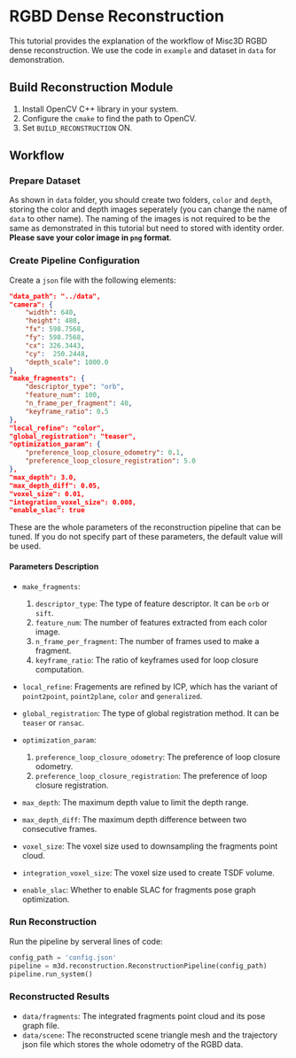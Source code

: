 # RGBD Dense Reconstruction
This tutorial provides the explanation of the workflow of Misc3D RGBD dense reconstruction. We use the code in `example` and dataset in `data` for demonstration.

## Build Reconstruction Module
1. Install OpenCV C++ library in your system.
2. Configure the `cmake` to find the path to OpenCV.
3. Set `BUILD_RECONSTRUCTION` ON.

## Workflow
### Prepare Dataset
As shown in `data` folder, you should create two folders, `color` and `depth`, storing the color and depth images seperately (you can change the name of `data` to other name). The naming of the images is not required to be the same as demonstrated in this tutorial but need to stored with identity order. **Please save your color image in `png` format**.

### Create Pipeline Configuration
Create a `json` file with the following elements:
```json
"data_path": "../data",
"camera": {
    "width": 640,
    "height": 480,
    "fx": 598.7568,
    "fy": 598.7568,
    "cx": 326.3443,
    "cy":  250.2448,
    "depth_scale": 1000.0
},
"make_fragments": {
    "descriptor_type": "orb",
    "feature_num": 100,
    "n_frame_per_fragment": 40,
    "keyframe_ratio": 0.5
},
"local_refine": "color",
"global_registration": "teaser",
"optimization_param": {
    "preference_loop_closure_odometry": 0.1,
    "preference_loop_closure_registration": 5.0
},
"max_depth": 3.0,
"max_depth_diff": 0.05,
"voxel_size": 0.01,
"integration_voxel_size": 0.008,
"enable_slac": true
```
These are the whole parameters of the reconstruction pipeline that can be tuned. If you do not specify part of these parameters, the default value will be used.

#### Parameters Description
- `make_fragments`:
    1. `descriptor_type`: The type of feature descriptor. It can be `orb` or `sift`.
    2. `feature_num`: The number of features extracted from each color image.
    3. `n_frame_per_fragment`: The number of frames used to make a fragment.
    4. `keyframe_ratio`: The ratio of keyframes used for loop closure computation.

- `local_refine`: Fragements are refined by ICP, which has the variant of `point2point`, `point2plane`, `color` and `generalized`.

- `global_registration`: The type of global registration method. It can be `teaser` or `ransac`.

- `optimization_param`:
    1. `preference_loop_closure_odometry`: The preference of loop closure odometry.
    2. `preference_loop_closure_registration`: The preference of loop closure registration.

- `max_depth`: The maximum depth value to limit the depth range.

- `max_depth_diff`: The maximum depth difference between two consecutive frames.

- `voxel_size`: The voxel size used to downsampling the fragments point cloud.

- `integration_voxel_size`: The voxel size used to create TSDF volume.

- `enable_slac`: Whether to enable SLAC for fragments pose graph optimization.

### Run Reconstruction
Run the pipeline by serveral lines of code:

```python
config_path = 'config.json'
pipeline = m3d.reconstruction.ReconstructionPipeline(config_path)
pipeline.run_system()
```

### Reconstructed Results
- `data/fragments`: The integrated fragments point cloud and its pose graph file.
- `data/scene`: The reconstructed scene triangle mesh and the trajectory json file which stores the whole odometry of the RGBD data.